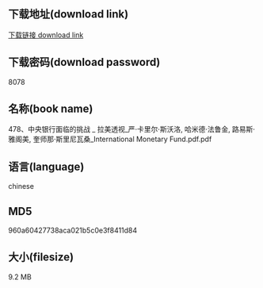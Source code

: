 ## 下载地址(download link)
[下载链接 download link](https://voluble-croquembouche-d321dc.netlify.app/?s=478%E3%80%81%E4%B8%AD%E5%A4%AE%E9%93%B6%E8%A1%8C%E9%9D%A2%E4%B8%B4%E7%9A%84%E6%8C%91%E6%88%98+_+%E6%8B%89%E7%BE%8E%E9%80%8F%E8%A7%86_%E4%B8%A5%C2%B7%E5%8D%A1%E9%87%8C%E5%B0%94%C2%B7%E6%96%AF%E6%B2%83%E6%B4%9B%2C+%E5%93%88%E7%B1%B3%E5%BE%B7%C2%B7%E6%B3%95%E9%B2%81%E9%87%91%2C+%E8%B7%AF%E6%98%93%E6%96%AF%C2%B7%E9%9B%85%E9%98%81%E7%BE%8E%2C+%E5%A5%8E%E5%B8%88%E9%82%A3%C2%B7%E6%96%AF%E9%87%8C%E5%B0%BC%E7%93%A6%E6%A1%91_International+Monetary+Fund.pdf)

## 下载密码(download password)
8078

## 名称(book name)
478、中央银行面临的挑战 _ 拉美透视_严·卡里尔·斯沃洛, 哈米德·法鲁金, 路易斯·雅阁美, 奎师那·斯里尼瓦桑_International Monetary Fund.pdf.pdf

## 语言(language)
chinese

## MD5
960a60427738aca021b5c0e3f8411d84

## 大小(filesize)
9.2 MB

